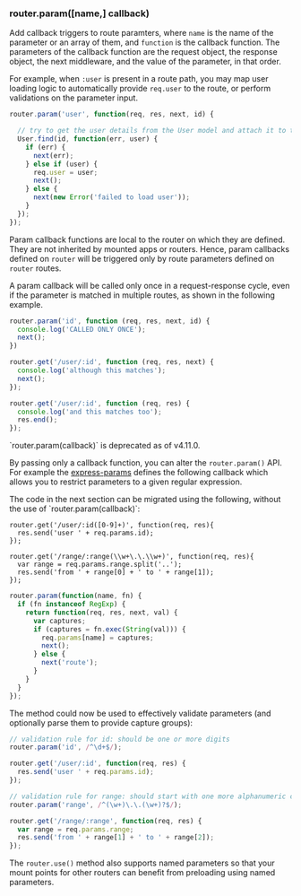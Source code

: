 <h3 id='router.param'>router.param([name,] callback)</h3>

Add callback triggers to route paramters, where `name` is the name of the parameter or an array of them, and `function` is the callback function. The parameters of the callback function are the request object, the response object, the next middleware, and the value of the parameter, in that order.

For example, when `:user` is present in a route path, you may map user loading logic to automatically provide `req.user` to the route, or perform validations on the parameter input.

~~~js
router.param('user', function(req, res, next, id) {

  // try to get the user details from the User model and attach it to the request object
  User.find(id, function(err, user) {
    if (err) {
      next(err);
    } else if (user) {
      req.user = user;
      next();
    } else {
      next(new Error('failed to load user'));
    }
  });
});
~~~

Param callback functions are local to the router on which they are defined. They are not inherited by mounted apps or routers. Hence, param callbacks defined on `router` will be triggered only by route parameters defined on `router` routes.

A param callback will be called only once in a request-response cycle, even if the parameter is matched in multiple routes, as shown in the following example.

~~~js
router.param('id', function (req, res, next, id) {
  console.log('CALLED ONLY ONCE');
  next();
})

router.get('/user/:id', function (req, res, next) {
  console.log('although this matches');
  next();
});

router.get('/user/:id', function (req, res) {
  console.log('and this matches too');
  res.end();
});
~~~

<div class="doc-box doc-warn" markdown="1">
`router.param(callback)` is deprecated as of v4.11.0.
</div>

By passing only a callback function, you can alter the `router.param()` API. For example the [express-params](http://github.com/expressjs/express-params) defines the following callback which allows you to restrict parameters to a given regular expression.

<div class="doc-box doc-info" markdown="1">
The code in the next section can be migrated using the following, without the use of `router.param(callback)`:

<pre><code class="language-js">router.get('/user/:id([0-9]+)', function(req, res){
  res.send('user ' + req.params.id);
});

router.get('/range/:range(\\w+\.\.\\w+)', function(req, res){
  var range = req.params.range.split('..');
  res.send('from ' + range[0] + ' to ' + range[1]);
});
</code></pre>

</div>

~~~js
router.param(function(name, fn) {
  if (fn instanceof RegExp) {
    return function(req, res, next, val) {
      var captures;
      if (captures = fn.exec(String(val))) {
        req.params[name] = captures;
        next();
      } else {
        next('route');
      }
    }
  }
});
~~~

The method could now be used to effectively validate parameters (and optionally parse them to provide capture groups):

~~~js
// validation rule for id: should be one or more digits
router.param('id', /^\d+$/);

router.get('/user/:id', function(req, res) {
  res.send('user ' + req.params.id);
});

// validation rule for range: should start with one more alphanumeric characters, followed by two dots, and end with one more alphanumeric characters
router.param('range', /^(\w+)\.\.(\w+)?$/);

router.get('/range/:range', function(req, res) {
  var range = req.params.range;
  res.send('from ' + range[1] + ' to ' + range[2]);
});
~~~

The `router.use()` method also supports named parameters so that your mount points
for other routers can benefit from preloading using named parameters.
